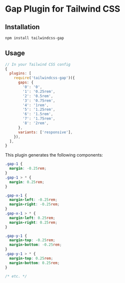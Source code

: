 # Gap Plugin for Tailwind CSS

## Installation

```bash
npm install tailwindcss-gap
```

## Usage

```js
// In your Tailwind CSS config
{
  plugins: [
    require('tailwindcss-gap')({
      gaps: {
        '0': '0',
        '1': '0.25rem',
        '2': '0.5rem',
        '3': '0.75rem',
        '4': '1rem',
        '5': '1.25rem',
        '6': '1.5rem',
        '7': '1.75rem',
        '8': '2rem',
      },
      variants: ['responsive'],
    }),
  ],
}
```

This plugin generates the following components:

```css
.gap-1 {
  margin: -0.25rem;
}
.gap-1 > * {
  margin: 0.25rem;
}

.gap-x-1 {
  margin-left: -0.25rem;
  margin-right: -0.25rem;
}
.gap-x-1 > * {
  margin-left: 0.25rem;
  margin-right: 0.25rem;
}

.gap-y-1 {
  margin-top: -0.25rem;
  margin-bottom: -0.25rem;
}
.gap-y-1 > * {
  margin-top: 0.25rem;
  margin-bottom: 0.25rem;
}

/* etc. */
```
